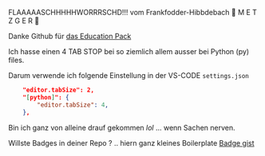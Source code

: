 FLAAAAASCHHHHHWORRRSCHD!!! vom Frankfodder-Hibbdebach 🐽 M E T Z G E R 🐽

Danke Github für [das Education Pack](https://education.github.com/pack)

Ich hasse einen 4 TAB STOP bei so ziemlich allem ausser bei Python (py) files. 

Darum verwende ich folgende Einstellung in der VS-CODE `settings.json`


```json
    "editor.tabSize": 2,
    "[python]": {
        "editor.tabSize": 4,
    },    
```

Bin ich ganz von alleine drauf gekommen *lol* ... wenn Sachen nerven.

Willste Badges in deiner Repo ? .. hiern ganz kleines Boilerplate
[Badge gist](https://gist.github.com/oje-edu/d11d332f9cdf2c6674a558ca9517328f)
